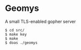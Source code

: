 # Geomys
A small TLS-enabled gopher server

    $ cd src/
    $ make key
    $ make
    $ doas ./geomys
